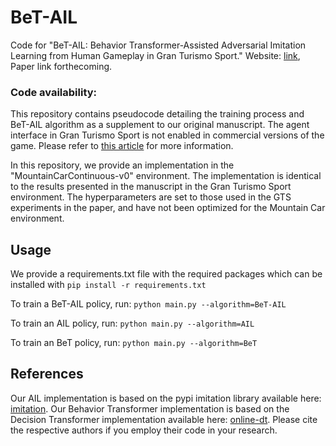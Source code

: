 # BeT-AIL


Code for "BeT-AIL: Behavior Transformer-Assisted Adversarial Imitation
Learning from Human Gameplay in Gran Turismo Sport." Website: [link](https://sites.google.com/berkeley.edu/bet-ail/home), Paper link forthecoming.

### Code availability:
This repository contains pseudocode detailing the training process and BeT-AIL algorithm as a supplement to our original manuscript. The agent interface in Gran Turismo Sport is not enabled in commercial versions of the game. Please refer to [this article](https://rdcu.be/dssHS) for more information.

In this repository, we provide an implementation in the "MountainCarContinuous-v0" environment. The implementation is identical to the results presented in the manuscript in the Gran Turismo Sport environment. The hyperparameters are set to those used in the GTS experiments in the paper, and have not been optimized for the Mountain Car environment. 

## Usage

We provide a requirements.txt file with the required packages which can be installed with 
`pip install -r requirements.txt`

To train a BeT-AIL policy, run:
`python main.py --algorithm=BeT-AIL`

To train an AIL policy, run: 
`python main.py --algorithm=AIL`

To train an BeT policy, run: 
`python main.py --algorithm=BeT`

## References
Our AIL implementation is based on the pypi imitation library available here: [imitation](https://github.com/HumanCompatibleAI/imitation). Our Behavior Transformer implementation is based on the Decision Transformer implementation available here: [online-dt](https://github.com/facebookresearch/online-dt). Please cite the respective authors if you employ their code in your research.

